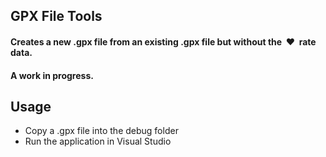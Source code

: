 ﻿## GPX File Tools

#### Creates a new .gpx file from an existing .gpx file but without the  :heart:  rate data.

#### A work in progress.

## Usage

 - Copy a .gpx file into the debug folder
 - Run the application in Visual Studio
